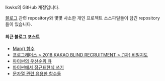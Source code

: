 lkwks의 GitHub 계정입니다.

[블로그](https://lkwks.github.io) 관련 repository와 몇몇 사소한 개인 프로젝트 소스파일들이 담긴 repository들이 있습니다.


#### 최근 블로그 포스트
<!-- BLOG-POST-LIST:START -->
- [Map() 함수](https://lkwks.github.io/python/2021/10/13/map()-%ED%95%A8%EC%88%98.html)
- [프로그래머스 > 2018 KAKAO BLIND RECRUITMENT > [1차] 비밀지도](https://lkwks.github.io/%EC%95%8C%EA%B3%A0%EB%A6%AC%EC%A6%98%20%EB%AC%B8%EC%A0%9C%ED%92%80%EC%9D%B4/2021/10/12/%EB%B9%84%EB%B0%80%EC%A7%80%EB%8F%84.html)
- [파이썬의 우선순위 큐](https://lkwks.github.io/python/2021/10/12/%ED%8C%8C%EC%9D%B4%EC%8D%AC%EC%9D%98-%EC%9A%B0%EC%84%A0%EC%88%9C%EC%9C%84-%ED%81%90.html)
- [파이썬에서 정규표현식 쓰기](https://lkwks.github.io/python/2021/10/12/%ED%8C%8C%EC%9D%B4%EC%8D%AC%EC%97%90%EC%84%9C-%EC%A0%95%EA%B7%9C%ED%91%9C%ED%98%84%EC%8B%9D-%EC%93%B0%EA%B8%B0.html)
- [문자열 관련 유용한 함수들](https://lkwks.github.io/python/2021/10/12/%EB%AC%B8%EC%9E%90%EC%97%B4-%EA%B4%80%EB%A0%A8-%EC%9C%A0%EC%9A%A9%ED%95%9C-%ED%95%A8%EC%88%98%EB%93%A4.html)
<!-- BLOG-POST-LIST:END -->
  
<!--![Top Langs](https://github-readme-stats.vercel.app/api/top-langs/?username=lkwks)-->
